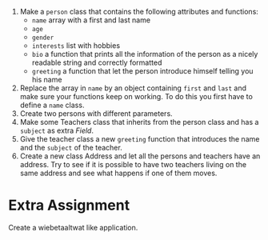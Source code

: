 1. Make a `person` class that contains the following attributes and functions:
      - `name` array with a first and last name
      - `age`  
      - `gender`
      - `interests` list with hobbies
      - `bio` a function that prints all the information of the person as a nicely readable string and correctly formatted
      - `greeting` a function that let the person introduce himself telling you his name
1. Replace the array in `name` by an object containing `first` and `last` and make sure your functions keep on working. 
To do this you first have to define a `name` class.
1. Create two persons with different parameters.
1. Make some Teachers class that inherits from the person class and has a `subject` as extra *Field*.
1. Give the teacher class a new `greeting` function that introduces the name and the `subject` of the teacher.
1. Create a new class Address and let all the persons and teachers have an address. Try to see if it is possible to have
 two teachers living on the same address and see what happens if one of them moves.
 
# Extra Assignment

Create a wiebetaaltwat like application. 